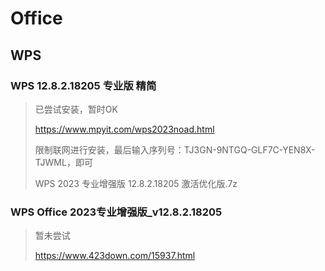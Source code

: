 # Office

## WPS

### WPS 12.8.2.18205 专业版 精简

> 已尝试安装，暂时OK
>
> https://www.mpyit.com/wps2023noad.html
>
> 限制联网进行安装，最后输入序列号：TJ3GN-9NTGQ-GLF7C-YEN8X-TJWML，即可
>
> WPS 2023 专业增强版 12.8.2.18205 激活优化版.7z

### WPS Office 2023专业增强版_v12.8.2.18205

> 暂未尝试
>
> https://www.423down.com/15937.html
>
> 